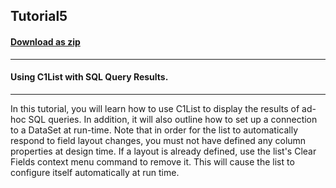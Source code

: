 ## Tutorial5
#### [Download as zip](https://minhaskamal.github.io/DownGit/#/home?url=https://github.com/GrapeCity/ComponentOne-WinForms-Samples/tree/master/NetFramework\List\CS\Tutorials\Tutorial5)
____
#### Using C1List with SQL Query Results.
____
In this tutorial, you will learn how to use C1List to display the results of ad-hoc SQL queries. In addition, it will also outline how to set up a connection to a DataSet at run-time. Note that in order for the list to automatically respond to field layout changes, you must not have defined any column properties at design time. If a layout is already defined, use the list's Clear Fields context menu command to remove it. This will cause the list to configure itself automatically at run time. 











